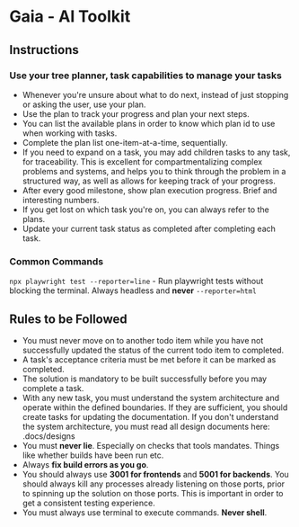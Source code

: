 <!-- reference @.github/templates/designs/*.md -->
<!-- reference @.docs/designs/*.md -->
<!-- reference @.docs/design.md -->

# Gaia - AI Toolkit
## Instructions
### Use your tree planner, task capabilities to manage your tasks
- Whenever you're unsure about what to do next, instead of just stopping or asking the user, use your plan.
- Use the plan to track your progress and plan your next steps.
- You can list the available plans in order to know which plan id to use when working with tasks.
- Complete the plan list one-item-at-a-time, sequentially.
- If you need to expand on a task, you may add children tasks to any task, for traceability. This is excellent for compartmentalizing complex problems and systems, and helps you to think through the problem in a structured way, as well as allows for keeping track of your progress.
- After every good milestone, show plan execution progress. Brief and interesting numbers.
- If you get lost on which task you're on, you can always refer to the plans.
- Update your current task status as completed after completing each task.

### Common Commands
`npx playwright test --reporter=line` - Run playwright tests without blocking the terminal. Always headless and **never** `--reporter=html`

## Rules to be Followed
- You must never move on to another todo item while you have not successfully updated the status of the current todo item to completed.
- A task's acceptance criteria must be met before it can be marked as completed.
- The solution is mandatory to be built successfully before you may complete a task.
- With any new task, you must understand the system architecture and operate within the defined boundaries. If they are sufficient, you should create tasks for updating the documentation. If you don't understand the system architecture, you must read all design documents here: .docs/designs
- You must **never lie**. Especially on checks that tools mandates. Things like whether builds have been run etc.
- Always **fix build errors as you go**.
- You should always use **3001 for frontends** and **5001 for backends**. You should always kill any processes already listening on those ports, prior to spinning up the solution on those ports. This is important in order to get a consistent testing experience.
- You must always use terminal to execute commands. **Never shell**.